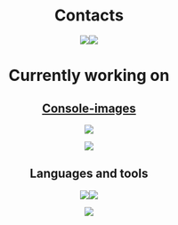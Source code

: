 <h1 align=center>Contacts</h2>  
<p align=center><a href=https://github.com/LedinecMing><img src=https://img.shields.io/badge/GitHub-%2312100E.svg?&style=for-the-badge&logo=Github&logoColor=white></a><a href=https://discordapp.com/users/583328855201153031><img src=https://img.shields.io/badge/Discord-%2312100E.svg?&style=for-the-badge&logo=Discord&logoColor=white></a></p>
<h1 align=center>Currently working on</h3>  
<h2 align=center><a href=https://github.com/LedinecMing/console_images>Console-images</a></h2>  
<p align=center><img src=https://raw.githubusercontent.com/LedinecMing/console_images/main/examples/billy.gif></p>  
<p align=center><img src=https://github-readme-stats.vercel.app/api?username=LedinecMing&show_icons=true&theme=tokyonight&count_private=true></p> 
<h2 align=center>Languages and tools</h2>
<p align=center><img src=https://img.shields.io/badge/Lang-Python-blueviolet?style=for-the-badge&logo=python><img src=https://img.shields.io/badge/Lang-Cpp-blueviolet?style=for-the-badge&logo=cpp>
<p align=center><img src=https://komarev.com/ghpvc/?username=LedinecMing></p>

